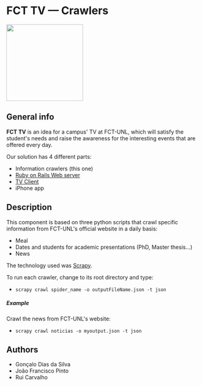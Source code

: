 FCT TV — Crawlers
=================

<img src="http://imgur.com/ZoDtdrI.png" width="200px">

## General info

**FCT TV** is an idea for a campus' TV at FCT-UNL, which will satisfy the student's needs and raise the awareness for the interesting events that are offered every day.

Our solution has 4 different parts:

* Information crawlers (this one)
* <a href="https://github.com/gdiasdasilva/FCT-TV-WebServer" target="_blank">Ruby on Rails Web server</a>
* <a href="https://github.com/gdiasdasilva/FCT-TV-TVClient" target="_blank">TV Client</a>
* iPhone app

## Description

This component is based on three python scripts that crawl specific information from FCT-UNL's official website in a daily basis:
* Meal
* Dates and students for academic presentations (PhD, Master thesis...)
* News

The technology used was <a href="http://scrapy.org" target="_blank">Scrapy</a>.

To run each crawler, change to its root directory and type:
* `scrapy crawl spider_name -o outputFileName.json -t json`

##### Example
Crawl the news from FCT-UNL's website:
* `scrapy crawl noticias -o myoutput.json -t json`

## Authors

* Gonçalo Dias da Silva
* João Francisco Pinto
* Rui Carvalho
